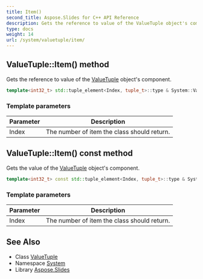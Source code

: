 ```yaml
---
title: Item()
second_title: Aspose.Slides for C++ API Reference
description: Gets the reference to value of the ValueTuple object's component.
type: docs
weight: 14
url: /system/valuetuple/item/
---
```

## ValueTuple::Item() method


Gets the reference to value of the [ValueTuple](../) object's component.

```cpp
template<int32_t> std::tuple_element<Index, tuple_t>::type & System::ValueTuple<Args>::Item()
```


### Template parameters

| Parameter | Description |
| --- | --- |
| Index | The number of item the class should return. |

## ValueTuple::Item() const method


Gets the value of the [ValueTuple](../) object's component.

```cpp
template<int32_t> const std::tuple_element<Index, tuple_t>::type & System::ValueTuple<Args>::Item() const
```


### Template parameters

| Parameter | Description |
| --- | --- |
| Index | The number of item the class should return. |

## See Also

* Class [ValueTuple](../)
* Namespace [System](../../)
* Library [Aspose.Slides](../../../)